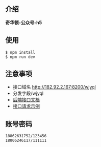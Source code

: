 ## 介绍

**奇华顿-公众号-h5**


## 使用

```
$ npm install
$ npm run dev
```
## 注意事项
- 接口域名 http://182.92.2.167:8200/wjyql
- 分发字段/wjyql
- [后端接口文档](http://182.92.2.167:8200/wjyql)
- [接口请求示例](http://182.92.2.167:8200/wjyql)

## 账号密码
```
18862631752/123456
18006246117/111111
```


